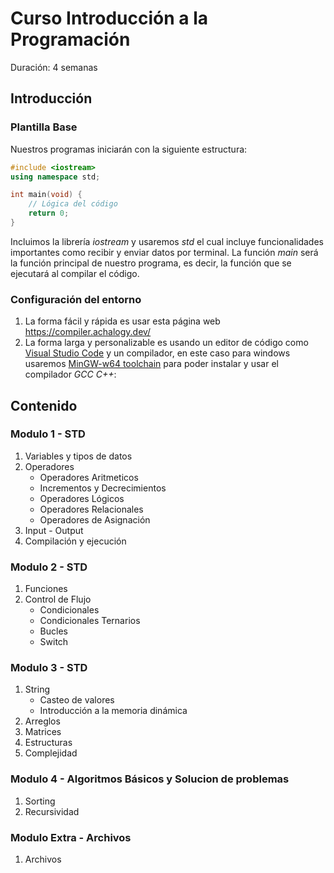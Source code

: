 # Curso Introducción a la Programación

Duración: 4 semanas

## Introducción

### Plantilla Base

Nuestros programas iniciarán con la siguiente estructura:

```cpp
#include <iostream>
using namespace std;

int main(void) {
	// Lógica del código
	return 0;
}
```

Incluimos la librería _iostream_ y usaremos _std_ el cual incluye funcionalidades importantes como recibir y enviar datos por terminal.
La función _main_ será la función principal de nuestro programa, es decir, la función que se ejecutará al compilar el código.

### Configuración del entorno

1. La forma fácil y rápida es usar esta página web https://compiler.achalogy.dev/
2. La forma larga y personalizable es usando un editor de código como [Visual Studio Code](https://code.visualstudio.com/download) y un compilador, en este caso para windows usaremos [MinGW-w64 toolchain](https://code.visualstudio.com/docs/cpp/config-mingw) para poder instalar y usar el compilador _GCC C++_:

## Contenido

### Modulo 1 - STD

1. Variables y tipos de datos
2. Operadores
   - Operadores Aritmeticos
   - Incrementos y Decrecimientos
   - Operadores Lógicos
   - Operadores Relacionales
   - Operadores de Asignación
3. Input - Output
4. Compilación y ejecución

### Modulo 2 - STD

1. Funciones
2. Control de Flujo
   - Condicionales
   - Condicionales Ternarios
   - Bucles
   - Switch

### Modulo 3 - STD

1. String
   - Casteo de valores
   - Introducción a la memoria dinámica
2. Arreglos
3. Matrices
4. Estructuras
5. Complejidad

### Modulo 4 - Algoritmos Básicos y Solucion de problemas

1. Sorting
2. Recursividad

### Modulo Extra - Archivos

1. Archivos
